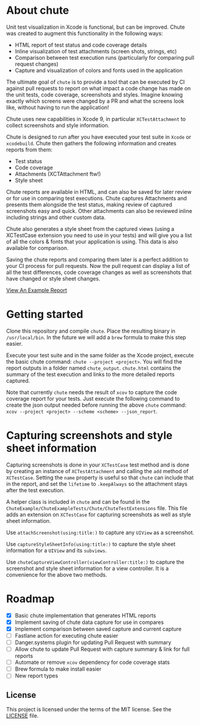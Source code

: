 # About chute

Unit test visualization in Xcode is functional, but can be improved. Chute was created to augment this functionality in the following ways:

- HTML report of test status and code coverage details
- Inline visualization of test attachments (screen shots, strings, etc)
- Comparison between test execution runs (particularly for comparing pull request changes)
- Capture and visualization of colors and fonts used in the application

The ultimate goal of `chute` is to provide a tool that can be executed by CI against pull requests to report on what impact a code change has made on the unit tests, code coverage, screenshots and styles. Imagine knowing exactly which screens were changed by a PR and what the screens look like, without having to run the application!

Chute uses new capabilities in Xcode 9, in particular `XCTestAttachment` to collect screenshots and style information.

Chute is designed to run after you have executed your test suite in `Xcode` or `xcodebuild`. Chute then gathers the following information and creates reports from them:

- Test status
- Code coverage
- Attachments (XCTAttachment ftw!)
- Style sheet

Chute reports are available in HTML, and can also be saved for later review or for use in comparing test executions. Chute captures Attachments and presents them alongside the test status, making review of captured screenshots easy and quick. Other attachments can also be reviewed inline including strings and other custom data.

Chute also generates a style sheet from the captured views (using a XCTestCase extension you need to use in your tests) and will give you a list of all the colors & fonts that your application is using. This data is also available for comparison.

Saving the chute reports and comparing them later is a perfect addition to your CI process for pull requests. Now the pull request can display a list of all the test differences, code coverage changes as well as screenshots that have changed or style sheet changes.

[View An Example Report](http://davidahouse.com/chute/sample_report/chute.html)

# Getting started

Clone this repository and compile `chute`. Place the resulting binary in `/usr/local/bin`. In the future we will add a `brew` formula to make this step easier.

Execute your test suite and in the same folder as the Xcode project, execute the basic chute command: `chute --project <project>`. You will find the report outputs in a folder named `chute_output`. `chute.html` contains the summary of the test execution and links to the more detailed reports captured.

Note that currently `chute` needs the result of `xcov` to capture the code coverage report for your tests. Just execute the following command to create the json output needed before running the above `chute` command: `xcov --project <project> --scheme <scheme> --json_report`.

# Capturing screenshots and style sheet information

Capturing screenshots is done in your `XCTestCase` test method and is done by creating an instance of `XCTestAttachment` and calling the `add` method of `XCTestCase`. Setting the `name` property is useful so that `chute` can include that in the report, and set the `lifetime` to `.keepAlways` so the attachment stays after the test execution.

A helper class is included in `chute` and can be found in the `ChuteExample/ChuteExampleTests/Chute/ChuteTestExtensions` file. This file adds an extension on `XCTestCase` for capturing screenshots as well as style sheet information.

Use `attachScreenshot(using:title:)` to capture any `UIView` as a screenshot.

Use `captureStyleSheetInfo(using:title:)` to capture the style sheet information for a `UIView` and its `subviews`.

Use `chuteCaptureViewController(viewController:title:)` to capture the screenshot and style sheet information for a view controller. It is a convenience for the above two methods.

# Roadmap

- [X] Basic chute implementation that generates HTML reports
- [X] Implement saving of chute data capture for use in compares
- [X] Implement comparison between saved capture and current capture
- [ ] Fastlane action for executing chute easier
- [ ] Danger.systems plugin for updating Pull Request with summary
- [ ] Allow chute to update Pull Request with capture summary & link for full reports
- [ ] Automate or remove `xcov` dependency for code coverage stats
- [ ] Brew formula to make install easier
- [ ] New report types

## License

This project is licensed under the terms of the MIT license. See the [LICENSE](LICENSE) file.
